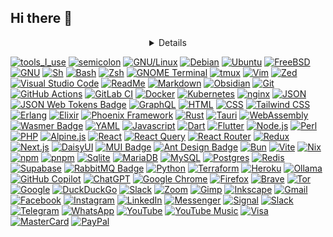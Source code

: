 ## Hi there 👋

<!--
**abitcipher/abitcipher** is a ✨ _special_ ✨ repository because its `README.md` (this file) appears on your GitHub profile.

Here are some ideas to get you started:

- 🔭 I’m currently working on ...
- 🌱 I’m currently learning ...
- 👯 I’m looking to collaborate on ...
- 🤔 I’m looking for help with ...
- 💬 Ask me about ...
- 📫 How to reach me: ...
- 😄 Pronouns: ...
- ⚡ Fun fact: ...
-->

<div align="center" width="50">
<details>
</details>
</div>

[![tools_I_use](https://img.shields.io/badge/-%F0%9F%9A%80%20Tools%20I%20use-orange)](#) [![semicolon](https://img.shields.io/badge/-%3A-orange)](#) [![GNU/Linux](https://img.shields.io/badge/Linux-FCC624?style=flat&logo=linux&logoColor=black)](#) [![Debian](https://img.shields.io/badge/Debian-A81D33?logo=debian&logoColor=fff)](#) [![Ubuntu](https://img.shields.io/badge/Ubuntu-E95420?logo=ubuntu&logoColor=white)](#) [![FreeBSD](https://img.shields.io/badge/FreeBSD-990000?style=flat&logo=freebsd&logoColor=white)](#) [![GNU](https://img.shields.io/badge/GNU-000000?logo=gnu&logoColor=white)](#) [![Sh](https://img.shields.io/badge/shell-000000?style=flat&logo=sh&logoColor=white)](#) [![Bash](https://img.shields.io/badge/GNU%20Bash-4EAA25?style=flat&logo=GNU%20Bash&logoColor=white)](#) [![Zsh](https://img.shields.io/badge/Zsh-F15A24?logo=zsh&logoColor=fff)](#) [![GNOME Terminal](https://img.shields.io/badge/GNOME%20Terminal-241F31?logo=gnometerminal&logoColor=fff)](#) [![tmux](https://img.shields.io/badge/tmux-1BB91F?logo=tmux&logoColor=fff)](#) [![Vim](https://img.shields.io/badge/Vim-%2357A143.svg?&style=flat&logo=vim&logoColor=white)](#) [![Zed](https://img.shields.io/badge/Zed-white?logo=zedindustries&logoColor=084CCF)](#) [![Visual Studio Code](https://custom-icon-badges.demolab.com/badge/Visual%20Studio%20Code-0078d7.svg?logo=vsc&logoColor=white)](#) [![ReadMe](https://img.shields.io/badge/ReadMe-018EF5?logo=readme&logoColor=fff)](#) [![Markdown](https://img.shields.io/badge/Markdown-%23000000.svg?logo=markdown&logoColor=white)](#) [![Obsidian](https://img.shields.io/badge/Obsidian-%23483699.svg?&logo=obsidian&logoColor=white)](#) [![Git](https://img.shields.io/badge/Git-F05032?logo=git&logoColor=fff)](#) [![GitHub Actions](https://img.shields.io/badge/GitHub_Actions-2088FF?logo=github-actions&logoColor=white)](#) [![GitLab CI](https://img.shields.io/badge/GitLab%20CI-FC6D26?logo=gitlab&logoColor=fff)](#) [![Docker](https://img.shields.io/badge/Docker-2496ED?logo=docker&logoColor=fff)](#) [![Kubernetes](https://img.shields.io/badge/Kubernetes-326CE5?logo=kubernetes&logoColor=fff)](#) [![nginx](https://img.shields.io/badge/nginx-009639?logo=nginx&logoColor=fff)](#) [![JSON](https://img.shields.io/badge/JSON-000?logo=json&logoColor=fff)](#) [![JSON Web Tokens Badge](https://img.shields.io/badge/JSON%20Web%20Tokens-000?logo=jsonwebtokens&logoColor=fff&style=flat)](#)  [![GraphQL](https://img.shields.io/badge/GraphQL-E10098?logo=graphql&logoColor=fff)](#) [![HTML](https://img.shields.io/badge/HTML5-E34F26?style=flat&logo=html5&logoColor=white)](#) [![CSS](https://img.shields.io/badge/CSS3-1572B6?style=flat&logo=css3&logoColor=white)](#) [![Tailwind CSS](https://img.shields.io/badge/Tailwind%20CSS-%2338B2AC.svg?logo=tailwind-css&logoColor=white)](#) [![Erlang](https://img.shields.io/badge/Erlang-A90533?logo=erlang&logoColor=fff)](#) [![Elixir](https://img.shields.io/badge/Elixir-%234B275F.svg?&logo=elixir&logoColor=white)](#) [![Phoenix Framework](https://img.shields.io/badge/Phoenix%20Framework-FD4F00?logo=phoenixframework&logoColor=fff&style=flat)](#) [![Rust](https://img.shields.io/badge/Rust-%23000000.svg?e&logo=rust&logoColor=white)](#) [![Tauri](https://img.shields.io/badge/Tauri-24C8D8?logo=tauri&logoColor=fff)](#) [![WebAssembly](https://img.shields.io/badge/WebAssembly-654FF0?logo=webassembly&logoColor=fff)](#) [![Wasmer Badge](https://img.shields.io/badge/Wasmer-4946DD?logo=wasmer&logoColor=fff&style=flat)](#) [![YAML](https://img.shields.io/badge/YAML-CB171E?logo=yaml&logoColor=fff)](#) [![Javascript](https://img.shields.io/badge/JavaScript-323330?style=flat&logo=javascript&logoColor=F7DF1E)](#) [![Dart](https://img.shields.io/badge/Dart-0175C2?style=flat&logo=dart&logoColor=white)](#) [![Flutter](https://img.shields.io/badge/Flutter-%2302569B.svg?style=flat&logo=Flutter&logoColor=white)](#) [![Node.js](https://img.shields.io/badge/Node.js-6DA55F?logo=node.js&logoColor=white)](#) [![Perl](https://img.shields.io/badge/Perl-%2339457E.svg?logo=perl&logoColor=white)](#) [![PHP](https://img.shields.io/badge/php-%23777BB4.svg?&logo=php&logoColor=white)](#)  [![Alpine.js](https://img.shields.io/badge/Alpine.js-8BC0D0?logo=alpinedotjs&logoColor=fff)](#) [![React](https://img.shields.io/badge/React-%2320232a.svg?logo=react&logoColor=%2361DAFB)](#) [![React Query](https://img.shields.io/badge/React%20Query-FF4154?logo=reactquery&logoColor=fff)](#) [![React Router](https://img.shields.io/badge/React_Router-CA4245?logo=react-router&logoColor=white)](#) [![Redux](https://img.shields.io/badge/Redux-764ABC?logo=redux&logoColor=fff)](#) [![Next.js](https://img.shields.io/badge/Next.js-black?logo=next.js&logoColor=white)](#) [![DaisyUI](https://img.shields.io/badge/DaisyUI-5A0EF8?logo=daisyui&logoColor=fff)](#) [![MUI Badge](https://img.shields.io/badge/MUI-007FFF?logo=mui&logoColor=fff&style=flat)](#) [![Ant Design Badge](https://img.shields.io/badge/Ant%20Design-0170FE?logo=antdesign&logoColor=fff&style=flat)](#) [![Bun](https://img.shields.io/badge/Bun-000?logo=bun&logoColor=fff)](#) [![Vite](https://img.shields.io/badge/Vite-646CFF?logo=vite&logoColor=fff)](#) [![Nix](https://img.shields.io/badge/Nix-5277C3?logo=nixos&logoColor=fff)](#) [![npm](https://img.shields.io/badge/npm-CB3837?logo=npm&logoColor=fff)](#) [![pnpm](https://img.shields.io/badge/pnpm-F69220?logo=pnpm&logoColor=fff)](#) [![Sqlite](https://img.shields.io/badge/SQLite-07405E?style=flat&logo=sqlite&logoColor=white)](#) [![MariaDB](https://img.shields.io/badge/MariaDB-003545?logo=mariadb&logoColor=white)](#) [![MySQL](https://img.shields.io/badge/MySQL-4479A1?logo=mysql&logoColor=fff)](#) [![Postgres](https://img.shields.io/badge/Postgres-%23316192.svg?logo=postgresql&logoColor=white)](#) [![Redis](https://img.shields.io/badge/Redis-%23DD0031.svg?logo=redis&logoColor=white)](#) [![Supabase](https://img.shields.io/badge/Supabase-3FCF8E?logo=supabase&logoColor=fff)](#) [![RabbitMQ Badge](https://img.shields.io/badge/RabbitMQ-F60?logo=rabbitmq&logoColor=fff&style=flat)](#) [![Python](https://img.shields.io/badge/Python-FFD43B?style=flat&logo=python&logoColor=darkgreen)](#) [![Terraform](https://img.shields.io/badge/Terraform-844FBA?logo=terraform&logoColor=fff)](#) [![Heroku](https://img.shields.io/badge/Heroku-430098?logo=heroku&logoColor=fffe)](#) [![Ollama](https://img.shields.io/badge/Ollama-fff?logo=ollama&logoColor=000)](#) [![GitHub Copilot](https://img.shields.io/badge/GitHub%20Copilot-000?logo=githubcopilot&logoColor=fff)](#) [![ChatGPT](https://img.shields.io/badge/ChatGPT-74aa9c?logo=openai&logoColor=white)](#) [![Google Chrome](https://img.shields.io/badge/Google%20Chrome-4285F4?logo=GoogleChrome&logoColor=white)](#) [![Firefox](https://img.shields.io/badge/Firefox-FF7139?logo=Firefox&logoColor=white)](#) [![Brave](https://img.shields.io/badge/Brave-FB542B?logo=Brave&logoColor=white)](#) [![Tor](https://img.shields.io/badge/Tor-7D4698?logo=Tor-Browser&logoColor=white)](#) [![Google](https://img.shields.io/badge/Google-4285F4?logo=google&logoColor=white)](#) [![DuckDuckGo](https://img.shields.io/badge/DuckDuckGo-FF5722?logo=duckduckgo&logoColor=white)](#) [![Slack](https://img.shields.io/badge/Slack-4A154B?logo=slack&logoColor=fff)](#) [![Zoom](https://img.shields.io/badge/Zoom-2D8CFF?logo=zoom&logoColor=white)](#) [![Gimp](https://img.shields.io/badge/Gimp-5C5543?logo=gimp&logoColor=white)](#) [![Inkscape](https://img.shields.io/badge/Inkscape-000000?logo=Inkscape&logoColor=white)](#) [![Gmail](https://img.shields.io/badge/Gmail-D14836?logo=gmail&logoColor=white)](#) [![Facebook](https://img.shields.io/badge/Facebook-%231877F2.svg?logo=Facebook&logoColor=white)](#) [![Instagram](https://img.shields.io/badge/Instagram-%23E4405F.svg?logo=Instagram&logoColor=white)](#) [![LinkedIn](https://custom-icon-badges.demolab.com/badge/LinkedIn-0A66C2?logo=linkedin-white&logoColor=fff)](#) [![Messenger](https://img.shields.io/badge/Messenger-00B2FF?logo=messenger&logoColor=white)](#) [![Signal](https://img.shields.io/badge/Signal-3A76F0?logo=signal&logoColor=fff)](#) [![Slack](https://img.shields.io/badge/Slack-4A154B?logo=slack&logoColor=fff)](#) [![Telegram](https://img.shields.io/badge/Telegram-2CA5E0?logo=telegram&logoColor=white)](#) [![WhatsApp](https://img.shields.io/badge/WhatsApp-25D366?logo=whatsapp&logoColor=white)](#) [![YouTube](https://img.shields.io/badge/YouTube-%23FF0000.svg?logo=YouTube&logoColor=white)](#) [![YouTube Music](https://img.shields.io/badge/YouTube_Music-FF0000?logo=youtube-music&logoColor=white)](#) [![Visa](https://img.shields.io/badge/Visa-1A1F71?logo=visa&logoColor=fff)](#) [![MasterCard](https://img.shields.io/badge/MasterCard-EB001B?logo=mastercard&logoColor=fff)](#) [![PayPal](https://img.shields.io/badge/PayPal-003087?logo=paypal&logoColor=fff)](#)


